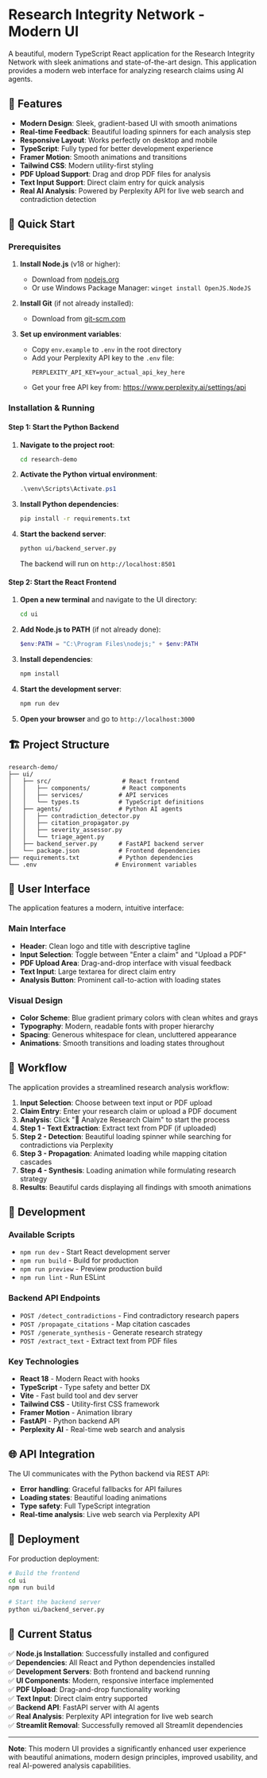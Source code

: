 # Research Integrity Network - Modern UI

A beautiful, modern TypeScript React application for the Research Integrity Network with sleek animations and state-of-the-art design. This application provides a modern web interface for analyzing research claims using AI agents.

## 🎨 Features

- **Modern Design**: Sleek, gradient-based UI with smooth animations
- **Real-time Feedback**: Beautiful loading spinners for each analysis step
- **Responsive Layout**: Works perfectly on desktop and mobile
- **TypeScript**: Fully typed for better development experience
- **Framer Motion**: Smooth animations and transitions
- **Tailwind CSS**: Modern utility-first styling
- **PDF Upload Support**: Drag and drop PDF files for analysis
- **Text Input Support**: Direct claim entry for quick analysis
- **Real AI Analysis**: Powered by Perplexity API for live web search and contradiction detection

## 🚀 Quick Start

### Prerequisites

1. **Install Node.js** (v18 or higher):
   - Download from [nodejs.org](https://nodejs.org/)
   - Or use Windows Package Manager: `winget install OpenJS.NodeJS`

2. **Install Git** (if not already installed):
   - Download from [git-scm.com](https://git-scm.com/)

3. **Set up environment variables**:
   - Copy `env.example` to `.env` in the root directory
   - Add your Perplexity API key to the `.env` file:
     ```
     PERPLEXITY_API_KEY=your_actual_api_key_here
     ```
   - Get your free API key from: https://www.perplexity.ai/settings/api

### Installation & Running

#### Step 1: Start the Python Backend
1. **Navigate to the project root**:
   ```bash
   cd research-demo
   ```

2. **Activate the Python virtual environment**:
   ```powershell
   .\venv\Scripts\Activate.ps1
   ```

3. **Install Python dependencies**:
   ```bash
   pip install -r requirements.txt
   ```

4. **Start the backend server**:
   ```bash
   python ui/backend_server.py
   ```
   The backend will run on `http://localhost:8501`

#### Step 2: Start the React Frontend
1. **Open a new terminal** and navigate to the UI directory:
   ```bash
   cd ui
   ```

2. **Add Node.js to PATH** (if not already done):
   ```powershell
   $env:PATH = "C:\Program Files\nodejs;" + $env:PATH
   ```

3. **Install dependencies**:
   ```bash
   npm install
   ```

4. **Start the development server**:
   ```bash
   npm run dev
   ```

5. **Open your browser** and go to `http://localhost:3000`

## 🏗️ Project Structure

```
research-demo/
├── ui/
│   ├── src/                    # React frontend
│   │   ├── components/         # React components
│   │   ├── services/          # API services
│   │   └── types.ts           # TypeScript definitions
│   ├── agents/                # Python AI agents
│   │   ├── contradiction_detector.py
│   │   ├── citation_propagator.py
│   │   ├── severity_assessor.py
│   │   └── triage_agent.py
│   ├── backend_server.py      # FastAPI backend server
│   └── package.json           # Frontend dependencies
├── requirements.txt           # Python dependencies
└── .env                      # Environment variables
```

## 🎯 User Interface

The application features a modern, intuitive interface:

### Main Interface
- **Header**: Clean logo and title with descriptive tagline
- **Input Selection**: Toggle between "Enter a claim" and "Upload a PDF"
- **PDF Upload Area**: Drag-and-drop interface with visual feedback
- **Text Input**: Large textarea for direct claim entry
- **Analysis Button**: Prominent call-to-action with loading states

### Visual Design
- **Color Scheme**: Blue gradient primary colors with clean whites and grays
- **Typography**: Modern, readable fonts with proper hierarchy
- **Spacing**: Generous whitespace for clean, uncluttered appearance
- **Animations**: Smooth transitions and loading states throughout

## 🎯 Workflow

The application provides a streamlined research analysis workflow:

1. **Input Selection**: Choose between text input or PDF upload
2. **Claim Entry**: Enter your research claim or upload a PDF document
3. **Analysis**: Click "🔎 Analyze Research Claim" to start the process
4. **Step 1 - Text Extraction**: Extract text from PDF (if uploaded)
5. **Step 2 - Detection**: Beautiful loading spinner while searching for contradictions via Perplexity
6. **Step 3 - Propagation**: Animated loading while mapping citation cascades
7. **Step 4 - Synthesis**: Loading animation while formulating research strategy
8. **Results**: Beautiful cards displaying all findings with smooth animations

## 🔧 Development

### Available Scripts

- `npm run dev` - Start React development server
- `npm run build` - Build for production
- `npm run preview` - Preview production build
- `npm run lint` - Run ESLint

### Backend API Endpoints

- `POST /detect_contradictions` - Find contradictory research papers
- `POST /propagate_citations` - Map citation cascades
- `POST /generate_synthesis` - Generate research strategy
- `POST /extract_text` - Extract text from PDF files

### Key Technologies

- **React 18** - Modern React with hooks
- **TypeScript** - Type safety and better DX
- **Vite** - Fast build tool and dev server
- **Tailwind CSS** - Utility-first CSS framework
- **Framer Motion** - Animation library
- **FastAPI** - Python backend API
- **Perplexity AI** - Real-time web search and analysis

## 🌐 API Integration

The UI communicates with the Python backend via REST API:

- **Error handling**: Graceful fallbacks for API failures
- **Loading states**: Beautiful loading animations
- **Type safety**: Full TypeScript integration
- **Real-time analysis**: Live web search via Perplexity API

## 🚀 Deployment

For production deployment:

```bash
# Build the frontend
cd ui
npm run build

# Start the backend server
python ui/backend_server.py
```

## 🎯 Current Status

✅ **Node.js Installation**: Successfully installed and configured  
✅ **Dependencies**: All React and Python dependencies installed  
✅ **Development Servers**: Both frontend and backend running  
✅ **UI Components**: Modern, responsive interface implemented  
✅ **PDF Upload**: Drag-and-drop functionality working  
✅ **Text Input**: Direct claim entry supported  
✅ **Backend API**: FastAPI server with AI agents  
✅ **Real Analysis**: Perplexity API integration for live web search  
✅ **Streamlit Removal**: Successfully removed all Streamlit dependencies  

---

**Note**: This modern UI provides a significantly enhanced user experience with beautiful animations, modern design principles, improved usability, and real AI-powered analysis capabilities.
